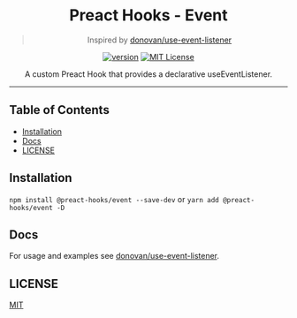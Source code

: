 <div align="center">
<h1>Preact Hooks - Event</h1>

> Inspired by [donovan/use-event-listener](https://github.com/donavon/use-event-listener)

[![version][version-badge]][package]
[![MIT License][license-badge]][license]

<p>
A custom Preact Hook that provides a declarative useEventListener.
</p>
</div>

<hr />

## Table of Contents

<!-- START doctoc generated TOC please keep comment here to allow auto update -->
<!-- DON'T EDIT THIS SECTION, INSTEAD RE-RUN doctoc TO UPDATE -->


- [Installation](#installation)
- [Docs](#docs)
- [LICENSE](#license)

<!-- END doctoc generated TOC please keep comment here to allow auto update -->

## Installation

`npm install @preact-hooks/event --save-dev` or `yarn add @preact-hooks/event -D`

## Docs

For usage and examples see [donovan/use-event-listener](https://github.com/donavon/use-event-listener#usage).

## LICENSE

[MIT](LICENSE)

<!-- prettier-ignore-start -->
[package]: https://www.npmjs.com/package/@preact-hooks/event
[version-badge]: https://img.shields.io/npm/v/@preact-hooks/event
[license]: https://github.com/mihar-22/preact-hooks-event/blob/master/LICENSE
[license-badge]: https://img.shields.io/github/license/mihar-22/preact-hooks-event?color=b
<!-- prettier-ignore-end -->
